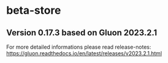 # beta-store

## Version 0.17.3 based on Gluon 2023.2.1


For more detailed informations please read release-notes: https://gluon.readthedocs.io/en/latest/releases/v2023.2.1.html



